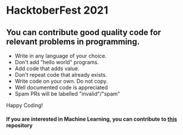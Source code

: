 # HacktoberFest 2021

You can contribute good quality code for relevant problems in programming.
----------------------------

* Write in any language of your choice.
* Don't add "hello world" programs. 
* Add code that adds value.
* Don't repeat code that already exists.
* Write code on your own. Do not copy.
* Well documented code is appreciated
* Spam PRs will be labelled "invalid"/"spam"

Happy Coding!

#### If you are interested in Machine Learning, you can contribute to [this](https://github.com/code-value/code-ml) repository
